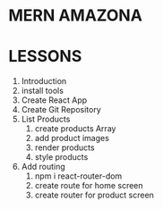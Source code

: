# MERN AMAZONA

# LESSONS

1. Introduction
2. install tools
3. Create React App
4. Create Git Repository
5. List Products
   1. create products Array
   2. add product images
   3. render products
   4. style products
6. Add routing
   1. npm i react-router-dom
   2. create route for home screen
   3. create router for product screen

